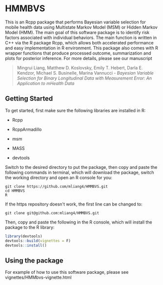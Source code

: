 # HMMBVS

This is an Rcpp package that performs Bayesian variable selection for mobile health data using Multistate Markov Model (MSM) or Hidden Markov Model (HMM). The main goal of this software package is to identify risk factors associated with individual behaviors. The main function is written in C++ via the R package Rcpp, which allows both accelerated performance and easy implementation in R environment. This package also comes with R wrapper functions that produce processed outcome, summarization and plots for posterior inference. For more details, please see our manuscript

> Mingrui Liang, Matthew D. Koslovsky, Emily T. Hebert, Darla E. Kendzor, Michael S. Businelle, Marina Vannucci - *Bayesian Variable Selection for Binary Longitudinal Data with Measurement Error: An Application to mHealth Data*

## Getting Started

To get started, first make sure the following libraries are installed in R:

* Rcpp

* RcppArmadillo

* msm

* MASS

* devtools


Switch to the desired directory to put the package, then copy and paste the following commands in terminal, which will download the package, switch the working directory and open an R console for you:

```shell
git clone https://github.com/mliang4/HMMBVS.git
cd HMMBVS
R
```

If the https repository doesn't work, the first line can be changed to:

```shell
git clone git@github.com:mliang4/HMMBVS.git
```

Then, copy and paste the following in the R console, which will install the package to the R library:

```R
library(devtools)
devtools::build(vignettes = F)
devtools::install()
```

## Using the package

For example of how to use this software package, please see vignettes/HMMbvs-vignette.html

